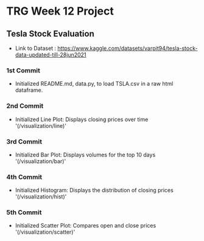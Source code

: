 # TRG Week 12 Project

## Tesla Stock Evaluation

- Link to Dataset : https://www.kaggle.com/datasets/varpit94/tesla-stock-data-updated-till-28jun2021

### 1st Commit

- Initialized README.md, data.py, to load TSLA.csv in a raw html dataframe.

### 2nd Commit

- Initialized Line Plot: Displays closing prices over time '(/visualization/line)'

### 3rd Commit

- Initialized Bar Plot: Displays volumes for the top 10 days '(/visualization/bar)'

### 4th Commit

- Initialized Histogram: Displays the distribution of closing prices '(/visualization/hist)'

### 5th Commit

- Initialized Scatter Plot: Compares open and close prices '(/visualization/scatter)'